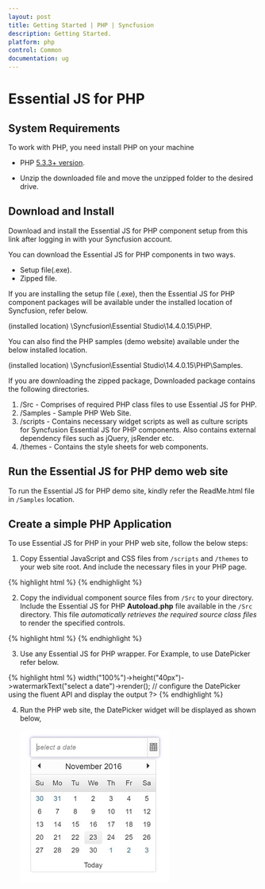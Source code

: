 ```yaml
---
layout: post
title: Getting Started | PHP | Syncfusion
description: Getting Started.
platform: php 
control: Common 
documentation: ug
---
```



# Essential JS for PHP

## System Requirements

To work with PHP, you need install PHP on your machine

* PHP [5.3.3+ version](http://php.net/downloads.php).

* Unzip the downloaded file and move the unzipped folder to the desired drive.

## Download and Install 

Download and install the Essential JS for PHP component setup from this link after logging in with your Syncfusion account. 

You can download the Essential JS for PHP components in two ways.

* Setup file(.exe).
* Zipped file.

If you are installing the setup file (.exe), then the Essential JS for PHP component packages will be available under the installed location of Syncfusion, refer below.

   (installed location) \Syncfusion\Essential Studio\14.4.0.15\PHP\.

You can also find the PHP samples (demo website) available under the below installed location.

  (installed location) \Syncfusion\Essential Studio\14.4.0.15\PHP\Samples\.

If you are downloading the zipped package, Downloaded package contains the following directories.

1. /Src - Comprises of required PHP class files to use Essential JS for PHP.
2. /Samples - Sample PHP Web Site.
3. /scripts - Contains necessary widget scripts as well as culture scripts for Syncfusion Essential JS for PHP components. Also contains external dependency files such as jQuery, jsRender etc.
4. /themes - Contains the style sheets for web components.

## Run the Essential JS for PHP demo web site

To run the Essential JS for PHP demo site, kindly refer the ReadMe.html file in `/Samples` location.

## Create a simple PHP Application

To use Essential JS for PHP in your PHP web site, follow the below steps:

1. Copy Essential JavaScript and CSS files from `/scripts` and `/themes` to your web site root. And include the necessary files in your PHP page.

{% highlight html %}
    <head>
        <link rel="stylesheet" href="themes/bootstrap-theme/ej.web.all.min.css" />
		<script src="scripts/external/jquery-3.1.1.min.js"></script> 
		<script src="scripts/web/ej.web.all.min.js"> </script>
    </head>
{% endhighlight %}

2. Copy the individual component source files from `/Src` to your directory. Include the Essential JS for PHP **Autoload.php** file available in the `/Src` directory. This file *automatically retrieves the required source class files* to render the specified controls.

{% highlight html %}
    <body>
        <?php require_once 'Src/AutoLoad.php'; ?>
        <!--Enter your code to render EJ controls -->
    </body>
{% endhighlight %}

3. Use any Essential JS for PHP wrapper. For Example, to use DatePicker refer below.

{% highlight html %}
    <?php
    $date = new \EJ\DatePicker("datepicker"); // initialize a new instance of DatePicker with id
    echo $date->width("100%")->height("40px")->watermarkText("select a date")->render(); // configure the DatePicker using the fluent API and display the output
    ?>
{% endhighlight %}

4. Run the PHP web site, the DatePicker widget will be displayed as shown below,

   ![](/PHP/Getting-Started_images/Getteing-Started_img1.JPG)
